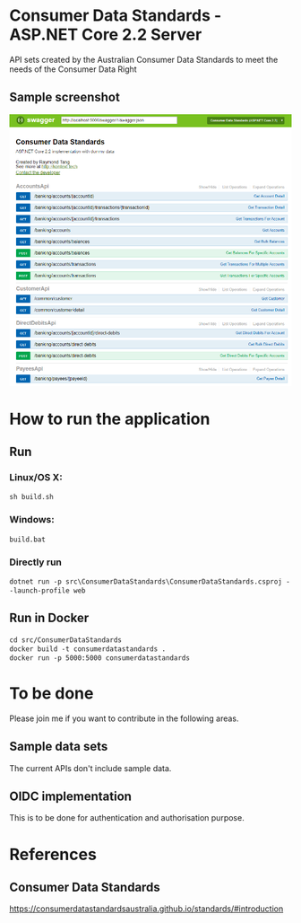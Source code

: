 # Consumer Data Standards - ASP.NET Core 2.2 Server

API sets created by the Australian Consumer Data Standards to meet the needs of the Consumer Data Right

## Sample screenshot
![sample screenshot][sample-screenshot]


# How to run the application

## Run

### Linux/OS X:

```
sh build.sh
```

### Windows:

```
build.bat
```

### Directly run
```
dotnet run -p src\ConsumerDataStandards\ConsumerDataStandards.csproj --launch-profile web
```

## Run in Docker

```
cd src/ConsumerDataStandards
docker build -t consumerdatastandards .
docker run -p 5000:5000 consumerdatastandards
```

# To be done
Please join me if you want to contribute in the following areas.

## Sample data sets
The current APIs don't include sample data. 

## OIDC implementation
This is to be done for authentication and authorisation purpose. 

# References
## Consumer Data Standards
https://consumerdatastandardsaustralia.github.io/standards/#introduction

[sample-screenshot]: img/sample-api-website.PNG "sample screenshot"
